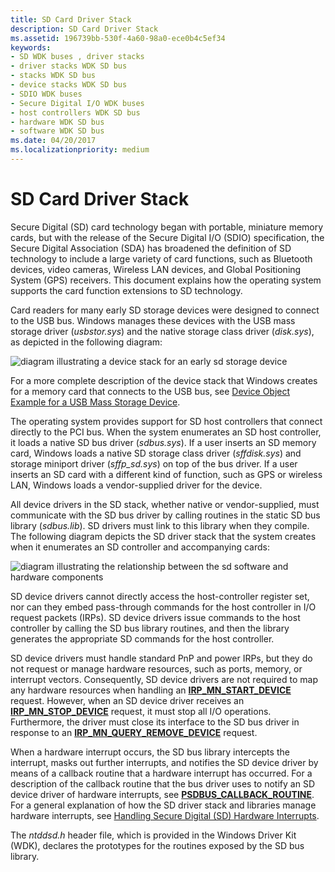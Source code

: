 ```yaml
---
title: SD Card Driver Stack
description: SD Card Driver Stack
ms.assetid: 196739bb-530f-4a60-98a0-ece0b4c5ef34
keywords:
- SD WDK buses , driver stacks
- driver stacks WDK SD bus
- stacks WDK SD bus
- device stacks WDK SD bus
- SDIO WDK buses
- Secure Digital I/O WDK buses
- host controllers WDK SD bus
- hardware WDK SD bus
- software WDK SD bus
ms.date: 04/20/2017
ms.localizationpriority: medium
---
```


# SD Card Driver Stack


Secure Digital (SD) card technology began with portable, miniature memory cards, but with the release of the Secure Digital I/O (SDIO) specification, the Secure Digital Association (SDA) has broadened the definition of SD technology to include a large variety of card functions, such as Bluetooth devices, video cameras, Wireless LAN devices, and Global Positioning System (GPS) receivers. This document explains how the operating system supports the card function extensions to SD technology.

Card readers for many early SD storage devices were designed to connect to the USB bus. Windows manages these devices with the USB mass storage driver (*usbstor.sys*) and the native storage class driver (*disk.sys*), as depicted in the following diagram:

![diagram illustrating a device stack for an early sd storage device](images/sdio-usb.png)

For a more complete description of the device stack that Windows creates for a memory card that connects to the USB bus, see [Device Object Example for a USB Mass Storage Device](https://msdn.microsoft.com/library/windows/hardware/ff552547).

The operating system provides support for SD host controllers that connect directly to the PCI bus. When the system enumerates an SD host controller, it loads a native SD bus driver (*sdbus.sys*). If a user inserts an SD memory card, Windows loads a native SD storage class driver (*sffdisk.sys*) and storage miniport driver (*sffp\_sd.sys*) on top of the bus driver. If a user inserts an SD card with a different kind of function, such as GPS or wireless LAN, Windows loads a vendor-supplied driver for the device.

All device drivers in the SD stack, whether native or vendor-supplied, must communicate with the SD bus driver by calling routines in the static SD bus library (*sdbus.lib*). SD drivers must link to this library when they compile. The following diagram depicts the SD driver stack that the system creates when it enumerates an SD controller and accompanying cards:

![diagram illustrating the relationship between the sd software and hardware components](images/sdiostack.png)

SD device drivers cannot directly access the host-controller register set, nor can they embed pass-through commands for the host controller in I/O request packets (IRPs). SD device drivers issue commands to the host controller by calling the SD bus library routines, and then the library generates the appropriate SD commands for the host controller.

SD device drivers must handle standard PnP and power IRPs, but they do not request or manage hardware resources, such as ports, memory, or interrupt vectors. Consequently, SD device drivers are not required to map any hardware resources when handling an [**IRP\_MN\_START\_DEVICE**](https://msdn.microsoft.com/library/windows/hardware/ff551749) request. However, when an SD device driver receives an [**IRP\_MN\_STOP\_DEVICE**](https://msdn.microsoft.com/library/windows/hardware/ff551755) request, it must stop all I/O operations. Furthermore, the driver must close its interface to the SD bus driver in response to an [**IRP\_MN\_QUERY\_REMOVE\_DEVICE**](https://msdn.microsoft.com/library/windows/hardware/ff551705) request.

When a hardware interrupt occurs, the SD bus library intercepts the interrupt, masks out further interrupts, and notifies the SD device driver by means of a callback routine that a hardware interrupt has occurred. For a description of the callback routine that the bus driver uses to notify an SD device driver of hardware interrupts, see [**PSDBUS\_CALLBACK\_ROUTINE**](https://msdn.microsoft.com/library/windows/hardware/ff537617). For a general explanation of how the SD driver stack and libraries manage hardware interrupts, see [Handling Secure Digital (SD) Hardware Interrupts](https://msdn.microsoft.com/library/windows/hardware/ff537177).

The *ntddsd.h* header file, which is provided in the Windows Driver Kit (WDK), declares the prototypes for the routines exposed by the SD bus library.

 

 





